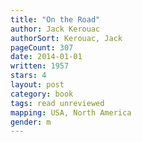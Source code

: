 ```yaml
---
title: "On the Road"
author: Jack Kerouac
authorSort: Kerouac, Jack
pageCount: 307
date: 2014-01-01
written: 1957
stars: 4
layout: post
category: book
tags: read unreviewed
mapping: USA, North America
gender: m
---
```


